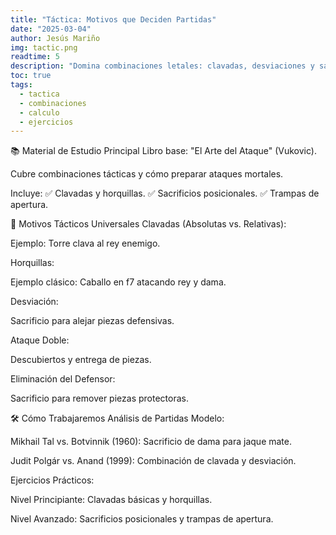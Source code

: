 ```yaml
---
title: "Táctica: Motivos que Deciden Partidas"
date: "2025-03-04"
author: Jesús Mariño
img: tactic.png
readtime: 5
description: "Domina combinaciones letales: clavadas, desviaciones y sacrificios forzados con ejercicios de Chess Tempo."
toc: true
tags:
  - tactica
  - combinaciones
  - calculo
  - ejercicios
---
```


📚 Material de Estudio Principal
Libro base:
"El Arte del Ataque" (Vukovic).

Cubre combinaciones tácticas y cómo preparar ataques mortales.

Incluye:
✅ Clavadas y horquillas.
✅ Sacrificios posicionales.
✅ Trampas de apertura.

🧩 Motivos Tácticos Universales
Clavadas (Absolutas vs. Relativas):

Ejemplo: Torre clava al rey enemigo.

Horquillas:

Ejemplo clásico: Caballo en f7 atacando rey y dama.

Desviación:

Sacrificio para alejar piezas defensivas.

Ataque Doble:

Descubiertos y entrega de piezas.

Eliminación del Defensor:

Sacrificio para remover piezas protectoras.

🛠️ Cómo Trabajaremos
Análisis de Partidas Modelo:

Mikhail Tal vs. Botvinnik (1960): Sacrificio de dama para jaque mate.

Judit Polgár vs. Anand (1999): Combinación de clavada y desviación.

Ejercicios Prácticos:

Nivel Principiante: Clavadas básicas y horquillas.

Nivel Avanzado: Sacrificios posicionales y trampas de apertura.